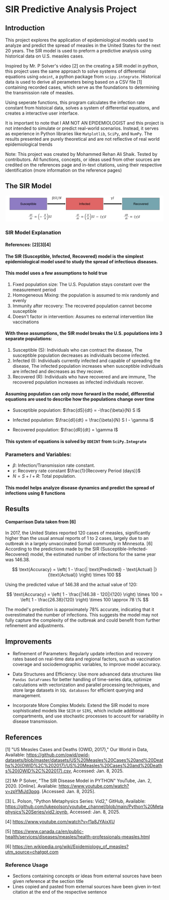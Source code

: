 # SIR Predictive Analysis Project

## Introduction
This project explores the application of epidemiological models used to analyze and predict the spread of measles in the United States for the next 20 years. The SIR model is used to preform a predictive analysis using historical data on U.S. measles cases.

Inspired by Mr. P Solver's video $[2]$ on the creating a SIR model in python, this project uses the same approach to solve systems of differential equations using `odeint`, a python package from `scipy.integrate`. Historical data is used to derive all perameters being based on a CSV file $[1]$ containing recorded cases, which serve as the foundations to determining the transmission rate of measles.

Using seperate functions, this program calculates the infection rate constant from histoical data, solves a system of differential equations, and creates a interactive user interface.

It is important to note that I AM NOT AN EPIDEMIOLOGIST and this project is not intended to simulate or predict real-world scenarios. Instead, it serves as experience in Python libraries like `Matplotlib`, `SciPy`, and `NumPy`. The results presented are purely theoretical and are not reflective of real world epidemiological trends

Note: This project was created by Mohammed Rehan Ali Shaik. Tested by contributors. All functions, concepts, or ideas used from other sources are credited on the references page and in-text citations, using their respective identification (more information on the reference pages)

## The SIR Model
<img src='SIR Image.PNG'>

### SIR Model Explanation
#### References: $[2][3][4]$

#### The SIR (Susceptible, Infected, Recovered) model is the simplest epidemiological model used to study the spread of infectious diseases.
#### This model uses a few assumptions to hold true
1. Fixed population size: The U.S. Population stays constant over the measurement period
2. Homogeneous Mixing: the population is assumed to mix randomly and evenly
3. Immunity after recovery: The recovered population cannot become susceptible
4. Doesn't factor  in intervention: Assumes no external intervention like vaccinations

#### With these assumptions, the SIR model breaks the U.S. populations into 3 separate populations:
1. Susceptible (S): Individuals who can contract the disease, The susceptible population decreases as individuals become infected.
2. Infected (I): Individuals currently infected and capable of spreading the disease, The infected population increases when susceptible individuals are infected and decreases as they recover.
3. Recovered (R): Individuals who have recovered and are immune, The recovered population increases as infected individuals recover.

#### Assuming population can only move forward in the model, differential equations are used to describe how the populations change over time

- Susceptible population:
  $\frac{dS}{dt} = -\frac{\beta}{N} S I$


- Infected population: $\frac{dI}{dt} = \frac{\beta}{N} S I - \gamma I$

- Recovered population:
  $\frac{dR}{dt} = \gamma I$


#### This system of equations is solved by `ODEINT` from `SciPy.Integrate`

### Parameters and Variables:
- $\beta$: Infection/Transmission rate constant.
- $\gamma$: Recovery rate constant $\frac{1}{Recovery Period (days)}$
- $N = S + I + R$: Total population.

#### This model helps analyze disease dynamics and predict the spread of infections using 8 functions

## Results
#### Comparrison Data taken from $[6]$
In 2017, the United States reported 120 cases of measles, significantly higher than the usual annual reports of 1 to 2 cases, largely due to an outbreak in a largely unvaccinated Somali community in Minnesota. $[6]$ According to the predictions made by the SIR (Susceptible-Infected-Recovered) model, the estimated number of infections for the same year was 146.38.

$$
\text{Accuracy} = \left( 1 - \frac{| \text{Predicted} - \text{Actual} |}{\text{Actual}} \right) \times 100
$$

Using the predicted value of 146.38 and the actual value of 120:

$$
\text{Accuracy} = \left( 1 - \frac{|146.38 - 120|}{120} \right) \times 100 = \left( 1 - \frac{26.38}{120} \right) \times 100 \approx 78 \%
$$

The model's prediction is approximately 78% accurate, indicating that it overestimated the number of infections. This suggests the model may not fully capture the complexity of the outbreak and could benefit from further refinement and adjustments.

## Improvements

- Refinement of Parameters: Regularly update infection and recovery rates based on real-time data and regional factors, such as vaccination coverage and sociodemographic variables, to improve model accuracy.

- Data Structures and Efficiency: Use more advanced data structures like `Pandas DataFrames` for better handling of time-series data, optimize calculations with vectorization and parallel processing techniques, and store large datasets in `SQL databases` for efficient querying and management.

- Incorporate More Complex Models: Extend the SIR model to more sophisticated models like `SEIR` or `SIRS`, which include additional compartments, and use stochastic processes to account for variability in disease transmission.

## References
[1] "US Measles Cases and Deaths (OWID, 2017)," Our World in Data, Available: https://github.com/owid/owid-datasets/blob/master/datasets/US%20Measles%20Cases%20and%20Deaths%20(OWID%2C%202017)/US%20Measles%20Cases%20and%20Deaths%20(OWID%2C%202017).csv, Accessed: Jan. 8, 2025.

[2] Mr P Solver, "The SIR Disease Model in PYTHON" YouTube, Jan. 2, 2020. [Online]. Available: https://www.youtube.com/watch?v=zpYMiJd3pqg. [Accessed: Jan. 8, 2025].

[3] L. Polson, "Python Metaphysics Series: Vid2," GitHub, Available: https://github.com/lukepolson/youtube_channel/blob/main/Python%20Metaphysics%20Series/vid2.ipynb, Accessed: Jan. 8, 2025.

[4] https://www.youtube.com/watch?v=f1a8JYAixXU

[5] https://www.canada.ca/en/public-health/services/diseases/measles/health-professionals-measles.html

[6] https://en.wikipedia.org/wiki/Epidemiology_of_measles?utm_source=chatgpt.com

### Reference Usage

- Sections containing concepts or ideas from external sources have been given reference at the section title
- Lines copied and pasted from external sources have been given in-text citation at the end of the respective sentence





